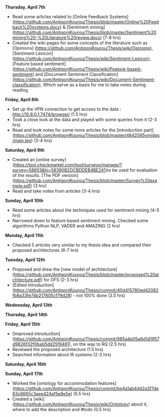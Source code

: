 **Thursday, April 7th**
* Read some articles related to [Online Feedback Systems] (https://github.com/AntigoniKourou/Thesis/blob/master/Online%20Feedback%20systems.docx) & [Sentiment mining] (https://github.com/AntigoniKourou/Thesis/blob/master/Sentiment%20mining%20-%20Literature%20review.docx) (7-8 hrs)
* Created the wiki pages for some concepts of the literature such as [Opinions] (https://github.com/AntigoniKourou/Thesis/wiki/Opinions), [Sentiment Lexicon] (https://github.com/AntigoniKourou/Thesis/wiki/Sentiment-Lexicon), [Feature based sentiment] (https://github.com/AntigoniKourou/Thesis/wiki/Feature-based-sentiment) and [Document Sentiment Classification] (https://github.com/AntigoniKourou/Thesis/wiki/Document-Sentiment-classification), Which serve as a basis for me to take notes during reading

**Friday, April 8th**
* Set up the VPN connection to get access to the data : http://10.8.0.1:7474/browser/ (1.5 hrs)
* Took a close look at the data and played with some queries from it (2-3 hrs)
* Read and took notes for some more articles for the [introduction part] (https://github.com/AntigoniKourou/Thesis/blob/master/4842585vmjdqs/main.tex) (3-4 hrs)

**Saturday, April 9th**
* Created an [online survey] (https://tool.checkmarket.com/tool/surveys/manage/?survey=58653&hi=58390B2DCBDDEB4BE241)to be used for evaluation of the results. [The PDF version] (https://github.com/AntigoniKourou/Thesis/blob/master/Survey%20example.pdf) (3 hrs)
* Read and take notes from articles (3-4 hrs)

**Sunday, April 10th**
* Read some articles about the techniques used for sentiment mining (4-5 hrs)
* Narrowed down to feature based sentiment mining. Checked some algorithms Python NLP, VADER and AMAZING (2 hrs)

**Monday, April 11th**
* Checked 5 articles very similar to my thesis idea and compared their proposed architectures (6-7 hrs)

**Tuesday, April 12th**
* Proposed and drew the [new model of architecture] (https://github.com/AntigoniKourou/Thesis/blob/master/proposed%20architecture.pdf) for OFS (2-3 hrs)
* [Edited introduction] (https://github.com/AntigoniKourou/Thesis/commit/40d415780ed42082fb8a33fe74b217605cf79d28) - not 100% done (3.5 hrs)

**Wednesday, April 13th**

**Thursday, April 14th**

**Friday, April 15th**
* [Improved introduction] (https://github.com/AntigoniKourou/Thesis/commit/985a4e05a6d141957d9826f32f0bab5dd25f8461), on the way to RQ (2.5 hrs)
* Reviewed the proposed architecture (1.5 hrs)
* Searched information about IR systems (2-3 hrs)

**Saturday, April 16th**

**Sunday, April 17th**
* Worked the [ontology for accommodation features] (https://github.com/AntigoniKourou/Thesis/commit/be4a1ab4dd2a3f7de83c8665c3aee424af5e8e5e) (5.5 hrs)
* Created a [wiki] (https://github.com/AntigoniKourou/Thesis/wiki/Ontology) about it, where to add the description and #todo (0.5 hrs)



